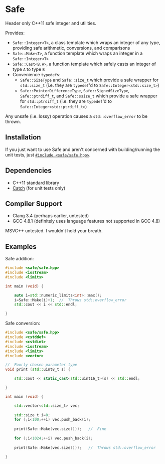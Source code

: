 Safe
====
Header only C++11 safe integer and utilities.

Provides:

-   `Safe::Integer<T>`, a class template which wraps an integer of any type, providing safe arithmetic, conversions, and comparisons
-   `Safe::Make<T>`, a function template which wraps an integer in a `Safe::Integer<T>`
-   `Safe::Cast<B,A>`, a function template which safely casts an integer of type `A` to type `B`
-   Convenience `typedef`s:
    -   `Safe::SizeType` and `Safe::size_t` which provide a safe wrapper for `std::size_t` (i.e. they are `typedef`'d to `Safe::Integer<std::size_t>`)
    -   `Safe::PointerDifferenceType`, `Safe::SignedSizeType`, `Safe::ptrdiff_t`, and `Safe::ssize_t` which provide a safe wrapper for `std::ptrdiff_t` (i.e. they are `typedef`'d to `Safe::Integer<std::ptrdiff_t>`)

Any unsafe (i.e. lossy) operation causes a `std::overflow_error` to be thrown.

Installation
------------
If you just want to use Safe and aren't concerned with building/running the unit tests, just [`#include <safe/safe.hpp>`](./include/safe/safe.hpp).

Dependencies
------------
-   C++11 standard library
-   [Catch](https://github.com/philsquared/Catch) (for unit tests only)

Compiler Support
----------------
-   Clang 3.4 (perhaps earlier, untested)
-   GCC 4.8.1 (definitely uses language features not supported in GCC 4.8)

MSVC++ untested.  I wouldn't hold your breath.

Examples
-------
Safe addition:
```C++
#include <safe/safe.hpp>
#include <iostream>
#include <limits>

int main (void) {

    auto i=std::numeric_limits<int>::max();
    i=Safe::Make(i)+1;  //  Throws std::overflow_error
    std::cout << i << std::endl;

}
```
Safe conversion:
```C++
#include <safe/safe.hpp>
#include <cstddef>
#include <cstdint>
#include <iostream>
#include <limits>
#include <vector>

//  Poorly chosen parameter type
void print (std::uint8_t s) {

    std::cout << static_cast<std::uint16_t>(s) << std::endl;

}

int main (void) {

    std::vector<std::size_t> vec;
    
    std::size_t i=0;
    for (;i<100;++i) vec.push_back(i);
    
    print(Safe::Make(vec.size()));   //  Fine
    
    for (;i<1024;++i) vec.push_back(i);
    
    print(Safe::Make(vec.size()));   //  Throws std::overflow_error

}
```